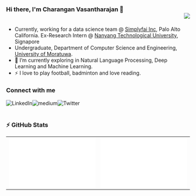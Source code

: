 ### Hi there, I'm Charangan Vasantharajan 👋 <div align = 'right'>![](https://komarev.com/ghpvc/?username=chaarangan&color=yellow)</div>

<!--
**charangan/charangan** is a ✨ _special_ ✨ repository because its `README.md` (this file) appears on your GitHub profile.-->

- Currently, working for a data science team @ [Simplyfai Inc](https://www.simplyfai.com), Palo Alto California. Ex-Research Intern @ [Nanyang Technological University](https://www.ntu.edu.sg), Signapore 
- Undergraduate, Department of Computer Science and Engineering, [University of Moratuwa](https://uom.lk).
- 🌱 I’m currently exploring in Natural Language Processing, Deep Learning and Machine Learning.
-  ⚡ I love to play football, badminton and love reading.

### Connect with me
[<img align="left" alt="LinkedIn" src="https://img.shields.io/badge/linkedin-%230077B5.svg?&style=for-the-badge&logo=linkedin&logoColor=white" />][linkedin]
[<img align="left" alt="medium" src="https://img.shields.io/badge/medium-%2312100E.svg?&style=for-the-badge&logo=medium&logoColor=white" />][blog]
[<img align="left" alt="Twitter" src="https://img.shields.io/badge/twitter-1DA1F2?style=for-the-badge&logo=twitter&logoColor=white" />][twitter]
<br />
<br />

### :zap: GitHub Stats

<div align="center">
  <table>
    <tr>
        <td><img align="left" src="https://github.com/Chaarangan/github-stats/blob/master/generated/languages.svg" /></td>
        <td><img align="left" src="https://github.com/Chaarangan/github-stats/blob/master/generated/overview.svg"/></td>
    </tr> 
  </table>
</div>


[blog]: https://charangan.medium.com/
[linkedin]: https://www.linkedin.com/in/charangan/
[twitter]: https://twitter.com/Chaarangan/
